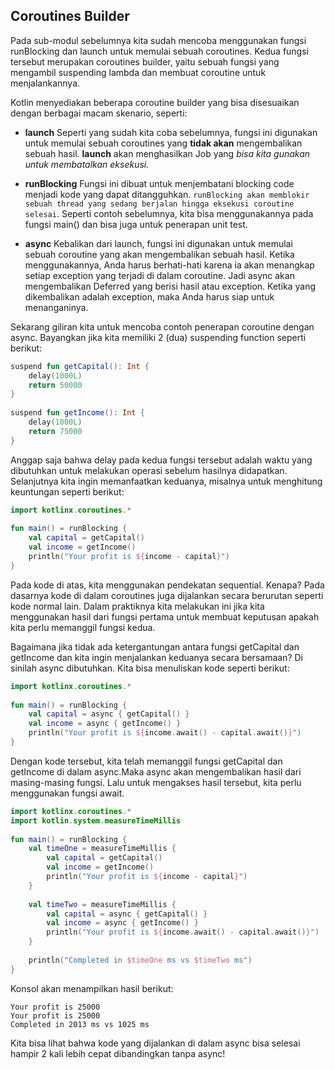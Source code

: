 ## Coroutines Builder
Pada sub-modul sebelumnya kita sudah mencoba menggunakan fungsi runBlocking dan launch untuk memulai sebuah coroutines. Kedua fungsi tersebut merupakan coroutines builder, yaitu sebuah fungsi yang mengambil suspending lambda dan membuat coroutine untuk menjalankannya.

Kotlin menyediakan beberapa coroutine builder yang bisa disesuaikan dengan berbagai macam skenario, seperti:

* **launch**
Seperti yang sudah kita coba sebelumnya, fungsi ini digunakan untuk memulai sebuah coroutines yang **tidak akan** mengembalikan sebuah hasil. **launch** akan menghasilkan Job yang _bisa kita gunakan untuk membatalkan eksekusi._


* **runBlocking**
Fungsi ini dibuat untuk menjembatani blocking code menjadi kode yang dapat ditangguhkan. `runBlocking akan memblokir sebuah thread yang sedang berjalan hingga eksekusi coroutine selesai`. Seperti contoh sebelumnya, kita bisa menggunakannya pada fungsi main() dan bisa juga untuk penerapan unit test.

[//]: # (i still stuck in this materi)
* **async**
Kebalikan dari launch, fungsi ini digunakan untuk memulai sebuah coroutine yang akan mengembalikan sebuah hasil. Ketika menggunakannya, Anda harus berhati-hati karena ia akan menangkap setiap exception yang terjadi di dalam coroutine. Jadi async akan mengembalikan Deferred yang berisi hasil atau exception. Ketika yang dikembalikan adalah exception, maka Anda harus siap untuk menanganinya.

Sekarang giliran kita untuk mencoba contoh penerapan coroutine dengan async. Bayangkan jika kita memiliki 2 (dua) suspending function seperti berikut:

```kotlin
suspend fun getCapital(): Int {
    delay(1000L)
    return 50000
}
 
suspend fun getIncome(): Int {
    delay(1000L)
    return 75000
}
```

Anggap saja bahwa delay pada kedua fungsi tersebut adalah waktu yang dibutuhkan untuk melakukan operasi sebelum hasilnya didapatkan. Selanjutnya kita ingin memanfaatkan keduanya, misalnya untuk menghitung keuntungan seperti berikut:

```kotlin
import kotlinx.coroutines.*
 
fun main() = runBlocking {
    val capital = getCapital()
    val income = getIncome()
    println("Your profit is ${income - capital}")
}
```

Pada kode di atas, kita menggunakan pendekatan sequential. Kenapa? Pada dasarnya kode di dalam coroutines juga dijalankan secara berurutan seperti kode normal lain. Dalam praktiknya kita melakukan ini jika kita menggunakan hasil dari fungsi pertama untuk membuat keputusan apakah kita perlu memanggil fungsi kedua.

Bagaimana jika tidak ada ketergantungan antara fungsi getCapital dan getIncome dan kita ingin menjalankan keduanya secara bersamaan? Di sinilah async dibutuhkan. Kita bisa menuliskan kode seperti berikut:

```kotlin
import kotlinx.coroutines.*
 
fun main() = runBlocking {
    val capital = async { getCapital() }
    val income = async { getIncome() }
    println("Your profit is ${income.await() - capital.await()}")
}
```

Dengan kode tersebut, kita telah memanggil fungsi getCapital dan getIncome di dalam async.Maka async akan mengembalikan hasil dari masing-masing fungsi. Lalu untuk mengakses hasil tersebut, kita perlu menggunakan fungsi await.

```kotlin
import kotlinx.coroutines.*
import kotlin.system.measureTimeMillis
 
fun main() = runBlocking {
    val timeOne = measureTimeMillis {
        val capital = getCapital()
        val income = getIncome()
        println("Your profit is ${income - capital}")
    }
 
    val timeTwo = measureTimeMillis {
        val capital = async { getCapital() }
        val income = async { getIncome() }
        println("Your profit is ${income.await() - capital.await()}")
    }
 
    println("Completed in $timeOne ms vs $timeTwo ms")
}
```

Konsol akan menampilkan hasil berikut:
```shell
Your profit is 25000
Your profit is 25000
Completed in 2013 ms vs 1025 ms
```

Kita bisa lihat bahwa kode yang dijalankan di dalam async bisa selesai hampir 2 kali lebih cepat dibandingkan tanpa async!

